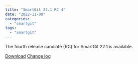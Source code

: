 ```yaml
---
title: "SmartGit 22.1 RC 4"
date: "2022-11-08"
categories: 
  - "smartgit"
tags: 
  - "smartgit"
---
```


The fourth release candiate (RC) for SmartGit 22.1 is available.

[Download](http://www.syntevo.com/smartgit/preview) [Change log](http://www.syntevo.com/smartgit/changelog-eap.txt)
